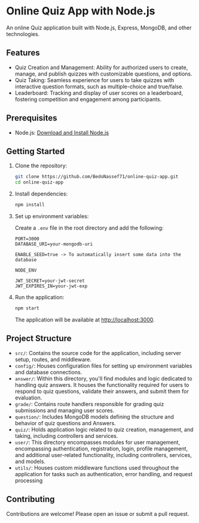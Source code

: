 # Online Quiz App with Node.js

An online Quiz application built with Node.js, Express, MongoDB, and other technologies.

## Features

- Quiz Creation and Management: Ability for authorized users to create, manage, and publish quizzes with customizable questions, and options.
- Quiz Taking: Seamless experience for users to take quizzes with interactive question formats, such as multiple-choice and true/false.
- Leaderboard: Tracking and display of user scores on a leaderboard, fostering competition and engagement among participants.

## Prerequisites

- Node.js: [Download and Install Node.js](https://nodejs.org/)

## Getting Started

1. Clone the repository:

   ```bash
   git clone https://github.com/BedoNassef71/online-quiz-app.git
   cd online-quiz-app
   ```

2. Install dependencies:

   ```bash
   npm install
   ```

3. Set up environment variables:

   Create a `.env` file in the root directory and add the following:

   ```env
   PORT=3000
   DATABASE_URI=your-mongodb-uri

   ENABLE_SEED=true -> To automatically insert some data into the database

   NODE_ENV

   JWT_SECRET=your-jwt-secret
   JWT_EXPIRES_IN=your-jwt-exp
   ```

4. Run the application:

   ```bash
   npm start
   ```

   The application will be available at [http://localhost:3000](http://localhost:3000).

## Project Structure

- `src/`: Contains the source code for the application, including server setup, routes, and middleware.
- `config/`: Houses configuration files for setting up environment variables and database connections.
- `answer/`: Within this directory, you'll find modules and logic dedicated to handling quiz answers. It houses the functionality required for users to respond to quiz questions, validate their answers, and submit them for evaluation.
- `grade/`: Contains route handlers responsible for grading quiz submissions and managing user scores.
- `question/`: Includes MongoDB models defining the structure and behavior of quiz questions and Answers.
- `quiz/`: Holds application logic related to quiz creation, management, and taking, including controllers and services.
- `user/`: This directory encompasses modules for user management, encompassing authentication, registration, login, profile management, and additional user-related functionality, including controllers, services, and models.
- `utils/`: Houses custom middleware functions used throughout the application for tasks such as authentication, error handling, and request processing

## Contributing

Contributions are welcome! Please open an issue or submit a pull request.
